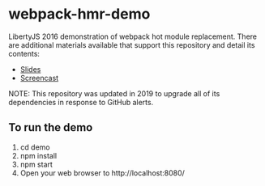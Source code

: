 # webpack-hmr-demo
LibertyJS 2016 demonstration of webpack hot module replacement. There are additional materials available that support this repository and detail its contents:
* [Slides][slides]
* [Screencast][screencast]

NOTE: This repository was updated in 2019 to upgrade all of its dependencies in response to GitHub alerts.

To run the demo
---------------
1. cd demo
2. npm install
3. npm start
4. Open your web browser to http://localhost:8080/

[slides]: https://martinsnyder.net/presentations/revealjs/webpack-hmr.html
[screencast]: https://www.youtube.com/watch?v=JVuzVjClP5g
